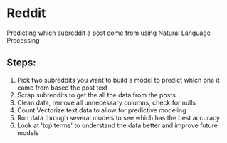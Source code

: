 # Reddit
Predicting which subreddit a post come from using Natural Language Processing

## Steps:
1. Pick two subreddits you want to build a model to predict which one it came from based the post text
2. Scrap subreddits to get the all the data from the posts
3. Clean data, remove all unnecessary columns, check for nulls
4. Count Vectorize text data to allow for predictive modeling
5. Run data through several models to see which has the best accuracy
6. Look at 'top terms' to understand the data better and improve future models
